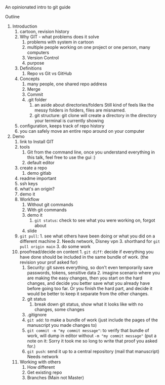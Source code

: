 An opinionated intro to git guide

Outline

1. Introduction
   1. cartoon, revision history
   2. Why GIT - what problems does it solve
      1. problems with system in cartoon
      2. multiple people working on one project
         or one person, many computers
      3. Version Control
      4. purpose
   3. Definitions
      1. Repo vs Git vs GitHub
   4. Concepts
      1. many people, one shared repo address
      2. Merge
      3. Commit
      4. .git folder
      	 1. an aside about directories/folders
            Still kind of feels like the messy folders in folders, files are misnamed.
      	 2. git structure: git clone will create a directory in the directory your terminal is currently showing
	 3. configuration, keeps track of repo history
	 4. you can safely move an entire repo around on your computer 
2. Demo
   1. link to Install GIT
   2. tools
      1. Git from the command line, once you understand everything in this talk, feel free to use the gui :)
      2. default editor
   3. create a repo
      1. demo gitlab
	 1. readme important
      2. ssh keys
      3. what's an origin?
      4. demo it
   4. Workflow
      1. Without git commands
      2. With git commands
      3. demo it
      	 1. `git status`: check to see what you were working on, forgot about
	    1. slide
	 2. `git pull`:
      	    1. see what others have been doing or what you did on a different machine
	    2. Needs network, Disney vpn
            3. shorthand for `git pull origin main`
      	 3. do some work
	 4. proofread/decide on content
      	    1. `git diff`: decide if everything you have done should be included in the same bundle of work.
      	       (the revision your prof asked for)
	       1. Security: git saves everything, so don't even temporarily save passwords, tokens, sensitive data
      	    2. imagine scenario where you are making the easy changes, then you start on the hard changes, and
	    decide you better save what you already have before going too far. Or you finish the hard part, and
	    decide it would be better to keep it separate from the other changes.
	    3. git status
	       1. break down git status, show what it looks like with no changes, some changes
	    4. .gitignore
      	 5. `git add`: to make a bundle of work (just include the pages of the manuscript you made changes to)
      	 6. `git commit -m "my commit message"`: to verify that bundle of work, will dump in editor without `-m "my commit message"`
      (put a note on it: Sorry it took me so long to write that proof you asked for.)
      	 7. `git push`: send it up to a central repository (mail that manuscript) Needs network
   5. Working with others
      1. How different
      2. Get existing repo
      3. Branches (Main not Master)
